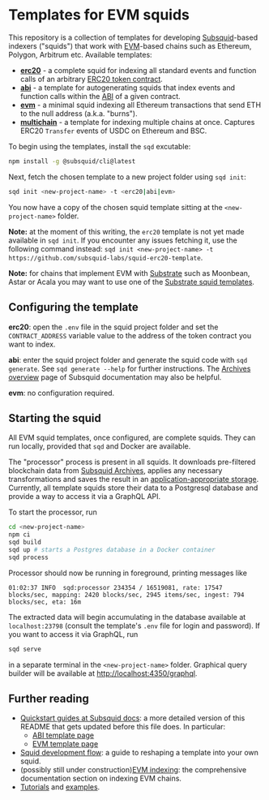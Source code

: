 # Templates for EVM squids

This repository is a collection of templates for developing [Subsquid](https://www.subsquid.io)-based indexers ("squids") that work with [EVM](https://ethereum.org/en/developers/docs/evm/)-based chains such as Ethereum, Polygon, Arbitrum etc. Available templates:

* [**erc20**](https://github.com/subsquid-labs/squid-erc20-template/) - a complete squid for indexing all standard events and function calls of an arbitrary [ERC20 token contract](https://ethereum.org/en/developers/docs/standards/tokens/erc-20/).
* [**abi**](https://github.com/subsquid-labs/squid-abi-template/) - a template for autogenerating squids that index events and function calls within the [ABI](https://docs.soliditylang.org/en/v0.8.13/abi-spec.html) of a given contract.
* [**evm**](https://github.com/subsquid-labs/squid-evm-template/) - a minimal squid indexing all Ethereum transactions that send ETH to the null address (a.k.a. "burns").
* [**multichain**](https://github.com/subsquid-labs/squid-multichain-template) - a template for indexing multiple chains at once. Captures ERC20 `Transfer` events of USDC on Ethereum and BSC.

To begin using the templates, install the `sqd` excutable:

```bash
npm install -g @subsquid/cli@latest
```

Next, fetch the chosen template to a new project folder using `sqd init`:
```bash
sqd init <new-project-name> -t <erc20|abi|evm>
```
You now have a copy of the chosen squid template sitting at the `<new-project-name>` folder.

**Note:** at the moment of this writing, the `erc20` template is not yet made available in `sqd init`. If you encounter any issues fetching it, use the following command instead: `sqd init <new-project-name> -t https://github.com/subsquid-labs/squid-erc20-template`.

**Note:** for chains that implement EVM with [Substrate](https://substrate.io) such as Moonbean, Astar or Acala you may want to use one of the [Substrate squid templates](https://github.com/subsquid-labs/squid-substrate-templates).

## Configuring the template

**erc20**: open the `.env` file in the squid project folder and set the `CONTRACT_ADDRESS` variable value to the address of the token contract you want to index. 

**abi**: enter the squid project folder and generate the squid code with `sqd generate`. See `sqd generate --help` for further instructions. The [Archives overview](https://docs.subsquid.net/archives/overview/) page of Subsquid documentation may also be helpful.

**evm**: no configuration required.

## Starting the squid

All EVM squid templates, once configured, are complete squids. They can run locally, provided that `sqd` and Docker are available.

The "processor" process is present in all squids. It downloads pre-filtered blockchain data from [Subsquid Archives](https://docs.subsquid.io/archives/), applies any necessary transformations and saves the result in an [application-appropriate storage](https://docs.subsquid.io/basics/store/). Currently, all template squids store their data to a Postgresql database and provide a way to access it via a GraphQL API.

To start the processor, run
```bash
cd <new-project-name>
npm ci
sqd build
sqd up # starts a Postgres database in a Docker container
sqd process
```
Processor should now be running in foreground, printing messages like
```
01:02:37 INFO  sqd:processor 234354 / 16519081, rate: 17547 blocks/sec, mapping: 2420 blocks/sec, 2945 items/sec, ingest: 794 blocks/sec, eta: 16m
```
The extracted data will begin accumulating in the database available at `localhost:23798` (consult the template's `.env` file for login and password). If you want to access it via GraphQL, run
```bash
sqd serve
```
in a separate terminal in the `<new-project-name>` folder. Graphical query builder will be available at [http://localhost:4350/graphql](http://localhost:4350/graphql).

## Further reading

* [Quickstart guides at Subsquid docs](https://docs.subsquid.io/quickstart/): a more detailed version of this README that gets updated before this file does. In particular:
  - [ABI template page](https://docs.subsquid.io/quickstart/quickstart-abi/)
  - [EVM template page](https://docs.subsquid.io/quickstart/quickstart-ethereum/)
* [Squid development flow](https://docs.subsquid.io/basics/squid-development/): a guide to reshaping a template into your own squid.
* (possibly still under construction)[EVM indexing](https://docs.subsquid.io/evm-indexing/): the comprehensive documentation section on indexing EVM chains.
* [Tutorials](https://docs.subsquid.io/tutorials/) and [examples](https://docs.subsquid.io/examples).
